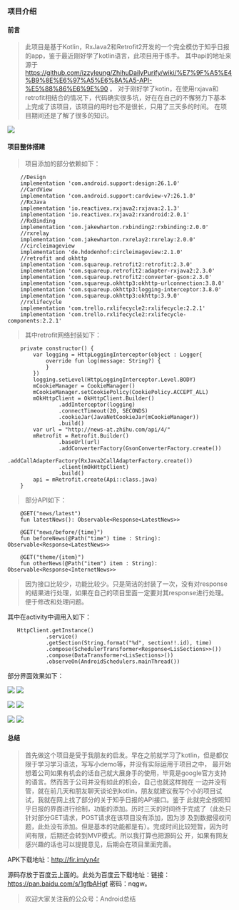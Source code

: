 ### 项目介绍

#### 前言

>此项目是基于Kotlin，RxJava2和Retrofit2开发的一个完全模仿于知乎日报的app，鉴于最近刚好学了kotlin语言，此项目用于练手。
其中api的地址来源于 https://github.com/izzyleung/ZhihuDailyPurify/wiki/%E7%9F%A5%E4%B9%8E%E6%97%A5%E6%8A%A5-API-%E5%88%86%E6%9E%90 。
对于刚好学了kotin，在使用rxjava和retrofit相结合的情况下，代码确实很多坑，好在在自己的不懈努力下基本上完成了该项目，该项目的用时也不是很长，只用了三天多的时间。
在项目期间还是了解了很多的知识。

![](files/img/2.jpg)

#### 项目整体搭建

>项目添加的部分依赖如下：

        //Design
        implementation 'com.android.support:design:26.1.0'
        //CardView
        implementation 'com.android.support:cardview-v7:26.1.0'
        //RxJava
        implementation 'io.reactivex.rxjava2:rxjava:2.1.3'
        implementation 'io.reactivex.rxjava2:rxandroid:2.0.1'
        //RxBinding
        implementation 'com.jakewharton.rxbinding2:rxbinding:2.0.0'
        //rxrelay
        implementation 'com.jakewharton.rxrelay2:rxrelay:2.0.0'
        //circleimageview
        implementation 'de.hdodenhof:circleimageview:2.1.0'
        //retrofit and okhttp
        implementation 'com.squareup.retrofit2:retrofit:2.3.0'
        implementation 'com.squareup.retrofit2:adapter-rxjava2:2.3.0'
        implementation 'com.squareup.retrofit2:converter-gson:2.3.0'
        implementation 'com.squareup.okhttp3:okhttp-urlconnection:3.8.0'
        implementation 'com.squareup.okhttp3:logging-interceptor:3.8.0'
        implementation 'com.squareup.okhttp3:okhttp:3.9.0'
        //rxlifecycle
        implementation 'com.trello.rxlifecycle2:rxlifecycle:2.2.1'
        implementation 'com.trello.rxlifecycle2:rxlifecycle-components:2.2.1'

> 其中retrofit网络封装如下：

        private constructor() {
            var logging = HttpLoggingInterceptor(object : Logger{
                override fun log(message: String?) {
                }
            })
            logging.setLevel(HttpLoggingInterceptor.Level.BODY)
            mCookieManager = CookieManager()
            mCookieManager.setCookiePolicy(CookiePolicy.ACCEPT_ALL)
            mOkHttpClient = OkHttpClient.Builder()
                    .addInterceptor(logging)
                    .connectTimeout(20, SECONDS)
                    .cookieJar(JavaNetCookieJar(mCookieManager))
                    .build()
            var url = "http://news-at.zhihu.com/api/4/"
            mRetrofit = Retrofit.Builder()
                    .baseUrl(url)
                    .addConverterFactory(GsonConverterFactory.create())
                    .addCallAdapterFactory(RxJava2CallAdapterFactory.create())
                    .client(mOkHttpClient)
                    .build()
            api = mRetrofit.create(Api::class.java)
        }

>部分API如下：

        @GET("news/latest")
        fun latestNews(): Observable<Response<LatestNews>>

        @GET("news/before/{time}")
        fun beforeNews(@Path("time") time : String): Observable<Response<LatestNews>>

        @GET("theme/{item}")
        fun otherNews(@Path("item") item : String): Observable<Response<InternetNews>>


>因为接口比较少，功能比较少。只是简洁的封装了一次，没有对response的结果进行处理，如果在自己的项目里面一定要对其response进行处理。便于修改和处理问题。

其中在activity中调用入如下：

       HttpClient.getInstance()
                .service()
                .getSection(String.format("%d", section!!.id), time)
                .compose(SchedulerTransformer<Response<LisSections>>())
                .compose(DataTransformer<LisSections>())
                .observeOn(AndroidSchedulers.mainThread())

部分界面效果如下：

![](files/img/3.jpg) ![](files/img/4.jpg)

![](files/img/5.jpg) ![](files/img/6.jpg)

![](files/img/7.jpg) ![](files/img/8.jpg)

#### 总结

>首先做这个项目是受于我朋友的启发。早在之前就学习了kotlin，但是都仅限于学习学习语法，写写小demo等，并没有实际运用于项目之中，
最开始想着公司如果有机会的话自己就大展身手的使用，毕竟是google官方支持的语言。然而苦于公司并没有如此的机会，自己也就这样抛在
一边并没有管，就在前几天和朋友聊天谈论到kotlin，朋友就建议我写个小的项目试试，我就在网上找了部分的关于知乎日报的API接口。鉴于
此就完全按照知乎日报的界面进行绘制，功能的添加。历时三天的时间终于完成了（此处只针对部分GET请求，POST请求在该项目没有添加，因为涉
及到数据侵权问题，此处没有添加。但是基本的功能都是有）。完成时间比较短暂，因为时间有限，后期还会转到MVP模式。所以我打算也把源码公
开，如果有网友感兴趣的话也可以提提意见，后期会在项目里面完善。

APK下载地址：http://fir.im/yn4r

源码存放于百度云上面的。此处为百度云下载地址：链接：https://pan.baidu.com/s/1gfbAHgf 密码：nqgw。

>欢迎大家关注我的公众号：Android总结